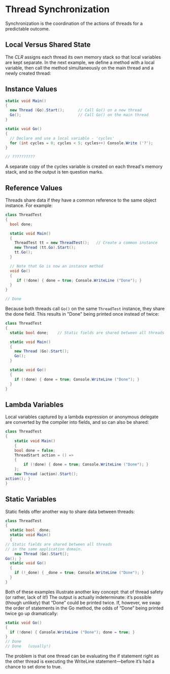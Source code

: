 # Thread Synchronization

Synchronization is the coordination of the actions of threads for a predictable outcome.

## Local Versus Shared State

The *CLR* assigns each thread its own memory stack so that local variables are kept separate. In the next example, we define a method with a local variable, then call the method simultaneously on the main thread and a newly created thread:

## Instance Values

```csharp
static void Main()
{
  new Thread (Go).Start();      // Call Go() on a new thread
  Go();                         // Call Go() on the main thread
}

static void Go()
{
  // Declare and use a local variable - 'cycles'
  for (int cycles = 0; cycles < 5; cycles++) Console.Write ('?');
}

// ??????????
```

A separate copy of the cycles variable is created on each thread's memory stack, and so the output is ten question marks.

## Reference Values

Threads share data if they have a common reference to the same object instance. For example:

```csharp
class ThreadTest
{
  bool done;

  static void Main()
  {
    ThreadTest tt = new ThreadTest();   // Create a common instance
    new Thread (tt.Go).Start();
    tt.Go();
  }

  // Note that Go is now an instance method
  void Go()
  {
     if (!done) { done = true; Console.WriteLine ("Done"); }
  }
}

// Done
```

Because both threads call `Go()` on the same `ThreadTest` instance, they share the done field. This results in "Done" being printed once instead of twice:

```csharp
class ThreadTest
{
  static bool done;    // Static fields are shared between all threads

  static void Main()
  {
    new Thread (Go).Start();
    Go();
  }

  static void Go()
  {
    if (!done) { done = true; Console.WriteLine ("Done"); }
  }
}
```

## Lambda Variables

Local variables captured by a lambda expression or anonymous delegate are converted by the compiler into fields, and so can also be shared:

```csharp
class ThreadTest
{
    static void Main()
    {
    bool done = false;
    ThreadStart action = () =>
    {
        if (!done) { done = true; Console.WriteLine ("Done"); }
    };
    new Thread (action).Start();
action(); }
}
```

## Static Variables

Static fields offer another way to share data between threads:

```csharp
class ThreadTest
{
  static bool _done;
  static void Main()
  {
// Static fields are shared between all threads
// in the same application domain.
    new Thread (Go).Start();
Go(); }
  static void Go()
  {
    if (!_done) { _done = true; Console.WriteLine ("Done"); }
  }
}
```

Both of these examples illustrate another key concept: that of thread safety (or rather, lack of it!) The output is actually indeterminate: it’s possible (though unlikely) that “Done” could be printed twice. If, however, we swap the order of statements in the Go method, the odds of “Done” being printed twice go up dramatically:

```csharp
static void Go()
{
  if (!done) { Console.WriteLine ("Done"); done = true; }
}
// Done
// Done   (usually!)
```

The problem is that one thread can be evaluating the if statement right as the other thread is executing the WriteLine statement—before it’s had a chance to set done to true.
